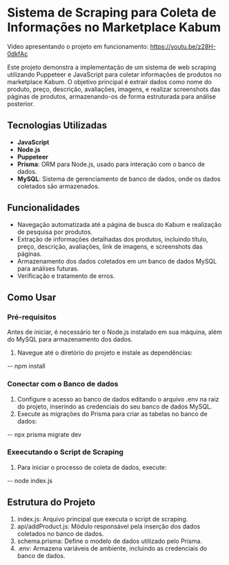 # Sistema de Scraping para Coleta de Informações no Marketplace Kabum
Video apresentando o projeto em funcionamento: https://youtu.be/z28H-0dkfAc

Este projeto demonstra a implementação de um sistema de web scraping utilizando Puppeteer e JavaScript para coletar informações de produtos no marketplace Kabum. O objetivo principal é extrair dados como nome do produto, preço, descrição, avaliações, imagens, e realizar screenshots das páginas de produtos, armazenando-os de forma estruturada para análise posterior.

## Tecnologias Utilizadas

- **JavaScript**
- **Node.js**
- **Puppeteer**
- **Prisma**: ORM para Node.js, usado para interação com o banco de dados.
- **MySQL**: Sistema de gerenciamento de banco de dados, onde os dados coletados são armazenados.

## Funcionalidades

- Navegação automatizada até a página de busca do Kabum e realização de pesquisa por produtos.
- Extração de informações detalhadas dos produtos, incluindo título, preço, descrição, avaliações, link de imagens, e screenshots das páginas.
- Armazenamento dos dados coletados em um banco de dados MySQL para análises futuras.
- Verificação e tratamento de erros.

## Como Usar

### Pré-requisitos
Antes de iniciar, é necessário ter o Node.js instalado em sua máquina, além do MySQL para armazenamento dos dados.

1. Navegue até o diretório do projeto e instale as dependências:
  
  -- npm install

### Conectar com o Banco de dados
1. Configure o acesso ao banco de dados editando o arquivo .env na raiz do projeto, inserindo as credenciais do seu banco de dados MySQL.
2. Execute as migrações do Prisma para criar as tabelas no banco de dados:
   
  -- npx prisma migrate dev

### Exeecutando o Script de Scraping
1. Para iniciar o processo de coleta de dados, execute:
   
  -- node index.js

## Estrutura do Projeto
1.  index.js: Arquivo principal que executa o script de scraping.
2.  api/addProduct.js: Módulo responsável pela inserção dos dados coletados no banco de dados.
3.  schema.prisma: Define o modelo de dados utilizado pelo Prisma.
4.  .env: Armazena variáveis de ambiente, incluindo as credenciais do banco de dados.

